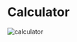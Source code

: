 # Calculator
![calculator](https://github.com/user-attachments/assets/f52b0321-3f84-4969-af7e-eea1affdb2fa)
